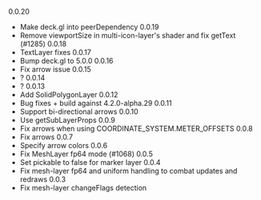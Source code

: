 0.0.20
- Make deck.gl into peerDependency
0.0.19
- Remove viewportSize in multi-icon-layer's shader and fix getText (#1285)
0.0.18
- TextLayer fixes
0.0.17
- Bump deck.gl to 5.0.0
0.0.16
- Fix arrow issue
0.0.15
- ?
0.0.14
- ?
0.0.13
- Add SolidPolygonLayer
0.0.12
- Bug fixes + build against 4.2.0-alpha.29
0.0.11
- Support bi-directional arrows
0.0.10
- Use getSubLayerProps
0.0.9
- Fix arrows when using COORDINATE_SYSTEM.METER_OFFSETS
0.0.8
- Fix arrows
0.0.7
- Specify arrow colors
0.0.6
- Fix MeshLayer fp64 mode (#1068)
0.0.5
- Set pickable to false for marker layer
0.0.4
- Fix mesh-layer fp64 and uniform handling to combat updates and redraws
0.0.3
- Fix mesh-layer changeFlags detection
